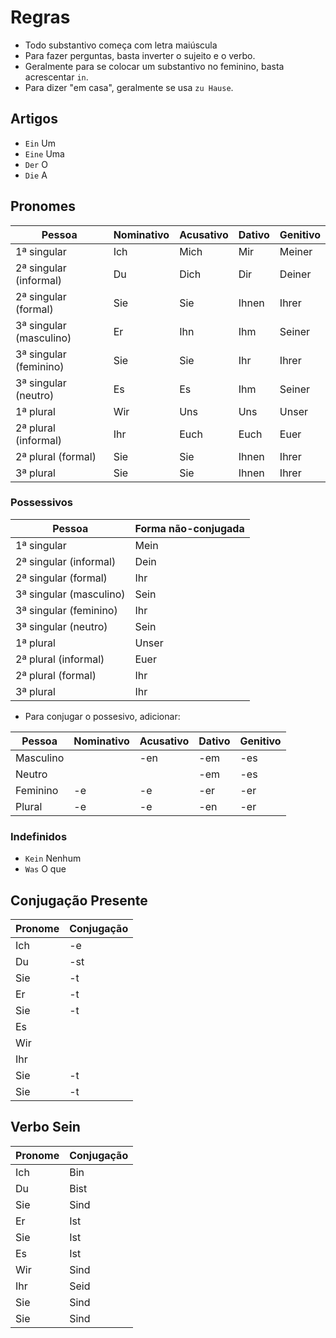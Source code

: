 # Regras

-   Todo substantivo começa com letra maiúscula
-   Para fazer perguntas, basta inverter o sujeito e o verbo.
-   Geralmente para se colocar um substantivo no feminino, basta acrescentar `in`.
-   Para dizer "em casa", geralmente se usa `zu Hause`.

## Artigos

-   `Ein` Um
-   `Eine` Uma
-   `Der` O
-   `Die` A

## Pronomes

| Pessoa                  | Nominativo | Acusativo | Dativo | Genitivo |
| ----------------------- | ---------- | --------- | ------ | -------- |
| 1ª singular             | Ich        | Mich      | Mir    | Meiner   |
| 2ª singular (informal)  | Du         | Dich      | Dir    | Deiner   |
| 2ª singular (formal)    | Sie        | Sie       | Ihnen  | Ihrer    |
| 3ª singular (masculino) | Er         | Ihn       | Ihm    | Seiner   |
| 3ª singular (feminino)  | Sie        | Sie       | Ihr    | Ihrer    |
| 3ª singular (neutro)    | Es         | Es        | Ihm    | Seiner   |
| 1ª plural               | Wir        | Uns       | Uns    | Unser    |
| 2ª plural (informal)    | Ihr        | Euch      | Euch   | Euer     |
| 2ª plural (formal)      | Sie        | Sie       | Ihnen  | Ihrer    |
| 3ª plural               | Sie        | Sie       | Ihnen  | Ihrer    |

### Possessivos

| Pessoa                  | Forma não-conjugada |
| ----------------------- | ------------------- |
| 1ª singular             | Mein                |
| 2ª singular (informal)  | Dein                |
| 2ª singular (formal)    | Ihr                 |
| 3ª singular (masculino) | Sein                |
| 3ª singular (feminino)  | Ihr                 |
| 3ª singular (neutro)    | Sein                |
| 1ª plural               | Unser               |
| 2ª plural (informal)    | Euer                |
| 2ª plural (formal)      | Ihr                 |
| 3ª plural               | Ihr                 |

-   Para conjugar o possesivo, adicionar:

| Pessoa    | Nominativo | Acusativo | Dativo | Genitivo |
| --------- | ---------- | --------- | ------ | -------- |
| Masculino |            | -en       | -em    | -es      |
| Neutro    |            |           | -em    | -es      |
| Feminino  | -e         | -e        | -er    | -er      |
| Plural    | -e         | -e        | -en    | -er      |

### Indefinidos

-   `Kein` Nenhum
-   `Was` O que

## Conjugação Presente

| Pronome | Conjugação |
| ------- | ---------- |
| Ich     | -e         |
| Du      | -st        |
| Sie     | -t         |
| Er      | -t         |
| Sie     | -t         |
| Es      |            |
| Wir     |            |
| Ihr     |            |
| Sie     | -t         |
| Sie     | -t         |

## Verbo Sein

| Pronome | Conjugação |
| ------- | ---------- |
| Ich     | Bin        |
| Du      | Bist       |
| Sie     | Sind       |
| Er      | Ist        |
| Sie     | Ist        |
| Es      | Ist        |
| Wir     | Sind       |
| Ihr     | Seid       |
| Sie     | Sind       |
| Sie     | Sind       |
